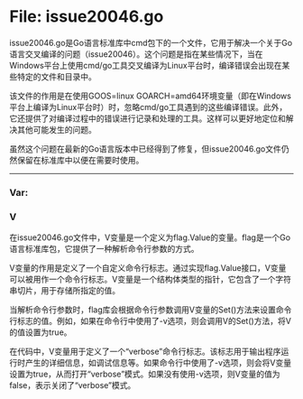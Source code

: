 # File: issue20046.go

issue20046.go是Go语言标准库中cmd包下的一个文件，它用于解决一个关于Go语言交叉编译的问题（issue20046）。这个问题是指在某些情况下，当在Windows平台上使用cmd/go工具交叉编译为Linux平台时，编译错误会出现在某些特定的文件和目录中。

该文件的作用是在使用GOOS=linux GOARCH=amd64环境变量（即在Windows平台上编译为Linux平台时）时，忽略cmd/go工具遇到的这些编译错误。此外，它还提供了对编译过程中的错误进行记录和处理的工具。这样可以更好地定位和解决其他可能发生的问题。

虽然这个问题在最新的Go语言版本中已经得到了修复，但issue20046.go文件仍然保留在标准库中以便在需要时使用。




---

### Var:

### V

在issue20046.go文件中，V变量是一个定义为flag.Value的变量。flag是一个Go语言标准库包，它提供了一种解析命令行参数的方式。

V变量的作用是定义了一个自定义命令行标志。通过实现flag.Value接口，V变量可以被用作一个命令行标志。V变量是一个结构体类型的指针，它包含了一个字符串切片，用于存储所指定的值。

当解析命令行参数时，flag库会根据命令行参数调用V变量的Set()方法来设置命令行标志的值。例如，如果在命令行中使用了-v选项，则会调用V的Set()方法，将V的值设置为true。

在代码中，V变量用于定义了一个“verbose”命令行标志。该标志用于输出程序运行时产生的详细信息，如调试信息等。如果命令行中使用了-v选项，则会将V变量设置为true，从而打开“verbose”模式。如果没有使用-v选项，则V变量的值为false，表示关闭了“verbose”模式。



